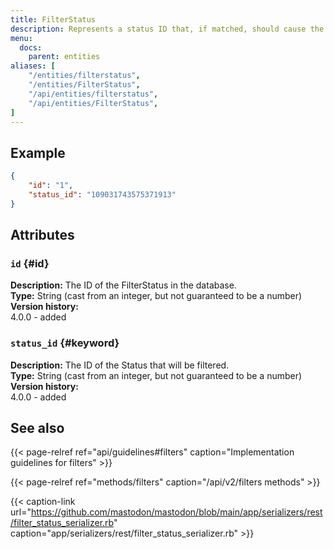 ```yaml
---
title: FilterStatus
description: Represents a status ID that, if matched, should cause the filter action to be taken.
menu:
  docs:
    parent: entities
aliases: [
	"/entities/filterstatus",
	"/entities/FilterStatus",
	"/api/entities/filterstatus",
	"/api/entities/FilterStatus",
]
---
```


## Example

```json
{
	"id": "1",
	"status_id": "109031743575371913"
}
```

## Attributes

### `id` {#id}

**Description:** The ID of the FilterStatus in the database.\
**Type:** String (cast from an integer, but not guaranteed to be a number)\
**Version history:**\
4.0.0 - added

### `status_id` {#keyword}

**Description:** The ID of the Status that will be filtered.\
**Type:** String (cast from an integer, but not guaranteed to be a number)\
**Version history:**\
4.0.0 - added

## See also

{{< page-relref ref="api/guidelines#filters" caption="Implementation guidelines for filters" >}}

{{< page-relref ref="methods/filters" caption="/api/v2/filters methods" >}}

{{< caption-link url="https://github.com/mastodon/mastodon/blob/main/app/serializers/rest/filter_status_serializer.rb" caption="app/serializers/rest/filter_status_serializer.rb" >}}